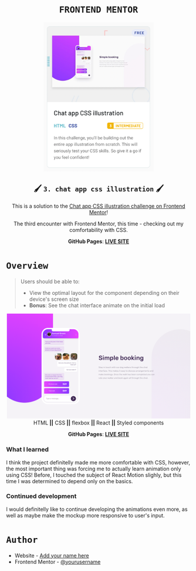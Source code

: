 <h1 align="center"><code>FRONTEND MENTOR</code></h1>

<div align="center">
  <a href="https://www.frontendmentor.io/challenges/sunnyside-agency-landing-page-7yVs3B6ef">
    <img src="https://github.com/OktawiaRogowicz/CSS-mobile-app-mockup/blob/main/img_1.png"
      alt="Frontend mentor challenge"
      width="300"/>
  </a>
</div>

<h2 align="center">🖌️ <code>3. chat app css illustration</code> 🖌️</h2>

<div align="center">
This is a solution to the <a href="https://www.frontendmentor.io/challenges/chat-app-css-illustration-O5auMkFqY">Chat app CSS illustration challenge on Frontend Mentor</a>! 

The third encounter with Frontend Mentor, this time - checking out my comfortability with CSS.

<strong>GitHub Pages</strong>: <a href="https://oktawiarogowicz.github.io/CSS-mobile-app-mockup/"><strong>LIVE SITE</strong></a>
</div>

<h1><code>Overview</code></h1>

> Users should be able to:
> 
>- View the optimal layout for the component depending on their device's screen size
>- **Bonus**: See the chat interface animate on the initial load


<div align="center">
  <img src="https://github.com/OktawiaRogowicz/CSS-mobile-app-mockup/blob/main/img.png"
    alt="Screenshot" width="500"/>
</div>



<div align="center">
  HTML <strong>||</strong> CSS <strong>||</strong> flexbox <strong>||</strong> React <strong>||</strong> Styled components
  
  <strong>GitHub Pages</strong>: <a href="https://oktawiarogowicz.github.io/CSS-mobile-app-mockup/"><strong>LIVE SITE</strong></a>
</div>

### What I learned
I think the project definitelly made me more comfortable with CSS, however, the most important thing was forcing me to actually learn animation only using CSS! Before, I touched the subject of React Motion slighly, but this time I was determined to depend only on the basics.

### Continued development
I would definitelly like to continue developing the animations even more, as well as maybe make the mockup more responsive to user's input.

<h1><code>Author</code></h1>

- Website - [Add your name here](https://www.your-site.com)
- Frontend Mentor - [@yourusername](https://www.frontendmentor.io/profile/yourusername)
